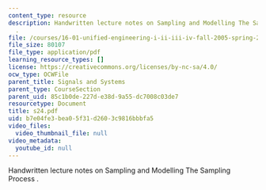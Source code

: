 ```yaml
---
content_type: resource
description: Handwritten lecture notes on Sampling and Modelling The Sampling Process
  .
file: /courses/16-01-unified-engineering-i-ii-iii-iv-fall-2005-spring-2006/b7e04fe3bea05f31d2603c9816bbbfa5_s24.pdf
file_size: 80107
file_type: application/pdf
learning_resource_types: []
license: https://creativecommons.org/licenses/by-nc-sa/4.0/
ocw_type: OCWFile
parent_title: Signals and Systems
parent_type: CourseSection
parent_uid: 85c1b0de-227d-e38d-9a55-dc7008c03de7
resourcetype: Document
title: s24.pdf
uid: b7e04fe3-bea0-5f31-d260-3c9816bbbfa5
video_files:
  video_thumbnail_file: null
video_metadata:
  youtube_id: null
---
```

Handwritten lecture notes on Sampling and Modelling The Sampling Process .